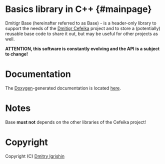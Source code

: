Basics library in C++ {#mainpage}
=================================

Dmitigr Base (hereinafter referred to as Base) - is a header-only library to
support the needs of the [Dmitigr Cefeika][dmitigr_cefeika] project and to store
a (potentially) reusable base code to share it out, but may be useful for other
projects as well.

**ATTENTION, this software is constantly evolving and the API is a subject to
change!**

Documentation
=============

The [Doxygen]-generated documentation is located [here][dmitigr_base_doc].

Notes
=====

Base **must not** depends on the other libraries of the Cefeika project!

Copyright
=========

Copyright (C) [Dmitry Igrishin][dmitigr_mail]

[dmitigr_mail]: mailto:dmitigr@gmail.com
[dmitigr_cefeika]: https://github.com/dmitigr/cefeika.git
[dmitigr_base_doc]: http://dmitigr.ru/en/projects/cefeika/base/doc/

[Doxygen]: http://doxygen.org/
